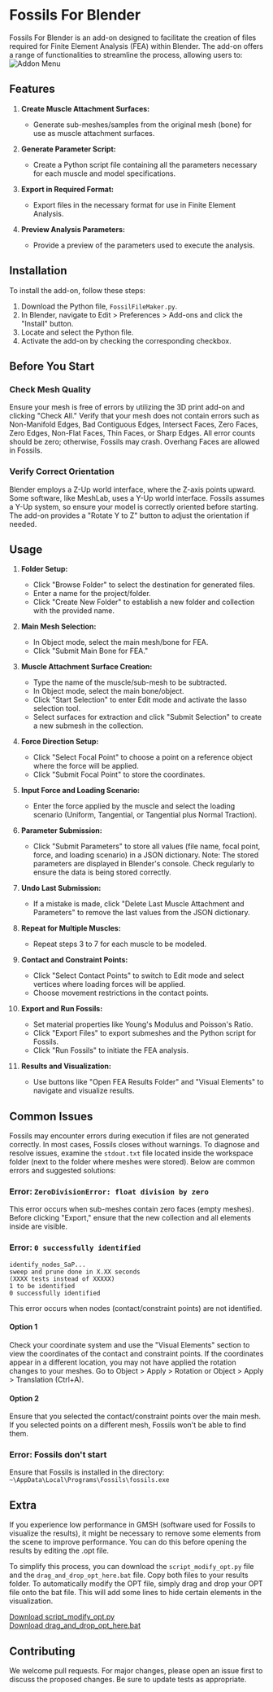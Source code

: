 # Fossils For Blender

Fossils For Blender is an add-on designed to facilitate the creation of files required for Finite Element Analysis (FEA) within Blender. The add-on offers a range of functionalities to streamline the process, allowing users to:
![Addon Menu](https://github.com/MiguelDLM/Fossils-File-Maker/raw/main/Addon%20menu.png)
## Features

1. **Create Muscle Attachment Surfaces:**
   - Generate sub-meshes/samples from the original mesh (bone) for use as muscle attachment surfaces.

2. **Generate Parameter Script:**
   - Create a Python script file containing all the parameters necessary for each muscle and model specifications.

3. **Export in Required Format:**
   - Export files in the necessary format for use in Finite Element Analysis.

4. **Preview Analysis Parameters:**
   - Provide a preview of the parameters used to execute the analysis.

## Installation

To install the add-on, follow these steps:

1. Download the Python file, `FossilFileMaker.py`.
2. In Blender, navigate to Edit > Preferences > Add-ons and click the "Install" button.
3. Locate and select the Python file.
4. Activate the add-on by checking the corresponding checkbox.

## Before You Start

### Check Mesh Quality

Ensure your mesh is free of errors by utilizing the 3D print add-on and clicking "Check All." Verify that your mesh does not contain errors such as Non-Manifold Edges, Bad Contiguous Edges, Intersect Faces, Zero Faces, Zero Edges, Non-Flat Faces, Thin Faces, or Sharp Edges. All error counts should be zero; otherwise, Fossils may crash. Overhang Faces are allowed in Fossils.

### Verify Correct Orientation

Blender employs a Z-Up world interface, where the Z-axis points upward. Some software, like MeshLab, uses a Y-Up world interface. Fossils assumes a Y-Up system, so ensure your model is correctly oriented before starting. The add-on provides a "Rotate Y to Z" button to adjust the orientation if needed.

## Usage

1. **Folder Setup:**
   - Click "Browse Folder" to select the destination for generated files.
   - Enter a name for the project/folder.
   - Click "Create New Folder" to establish a new folder and collection with the provided name.

2. **Main Mesh Selection:**
   - In Object mode, select the main mesh/bone for FEA.
   - Click "Submit Main Bone for FEA."

3. **Muscle Attachment Surface Creation:**
   - Type the name of the muscle/sub-mesh to be subtracted.
   - In Object mode, select the main bone/object.
   - Click "Start Selection" to enter Edit mode and activate the lasso selection tool.
   - Select surfaces for extraction and click "Submit Selection" to create a new submesh in the collection.

4. **Force Direction Setup:**
   - Click "Select Focal Point" to choose a point on a reference object where the force will be applied.
   - Click "Submit Focal Point" to store the coordinates.

5. **Input Force and Loading Scenario:**
   - Enter the force applied by the muscle and select the loading scenario (Uniform, Tangential, or Tangential plus Normal Traction).

6. **Parameter Submission:**
   - Click "Submit Parameters" to store all values (file name, focal point, force, and loading scenario) in a JSON dictionary.
     Note: The stored parameters are displayed in Blender's console. Check regularly to ensure the data is being stored correctly.

7. **Undo Last Submission:**
   - If a mistake is made, click "Delete Last Muscle Attachment and Parameters" to remove the last values from the JSON dictionary.

8. **Repeat for Multiple Muscles:**
   - Repeat steps 3 to 7 for each muscle to be modeled.

9. **Contact and Constraint Points:**
   - Click "Select Contact Points" to switch to Edit mode and select vertices where loading forces will be applied.
   - Choose movement restrictions in the contact points.

10. **Export and Run Fossils:**
    - Set material properties like Young's Modulus and Poisson's Ratio.
    - Click "Export Files" to export submeshes and the Python script for Fossils.
    - Click "Run Fossils" to initiate the FEA analysis.

11. **Results and Visualization:**
    - Use buttons like "Open FEA Results Folder" and "Visual Elements" to navigate and visualize results.
   
## Common Issues

Fossils may encounter errors during execution if files are not generated correctly. In most cases, Fossils closes without warnings. To diagnose and resolve issues, examine the `stdout.txt` file located inside the workspace folder (next to the folder where meshes were stored). Below are common errors and suggested solutions:

### Error: `ZeroDivisionError: float division by zero`

This error occurs when sub-meshes contain zero faces (empty meshes). Before clicking "Export," ensure that the new collection and all elements inside are visible.

### Error: `0 successfully identified`
	identify_nodes_SaP...
    sweep and prune done in X.XX seconds
	(XXXX tests instead of XXXXX)
	1 to be identified
	0 successfully identified
This error occurs when nodes (contact/constraint points) are not identified.
#### Option 1
 Check your coordinate system and use the "Visual Elements" section to view the coordinates of the contact and constraint points. If the coordinates appear in a different location, you may not have applied the rotation changes to your meshes. Go to Object > Apply > Rotation or Object > Apply > Translation (Ctrl+A).

#### Option 2
Ensure that you selected the contact/constraint points over the main mesh. If you selected points on a different mesh, Fossils won't be able to find them.

### Error: Fossils don't start

Ensure that Fossils is installed in the directory: `~\AppData\Local\Programs\Fossils\fossils.exe`

## Extra

If you experience low performance in GMSH (software used for Fossils to visualize the results), it might be necessary to remove some elements from the scene to improve performance. You can do this before opening the results by editing the .opt file.

To simplify this process, you can download the `script_modify_opt.py` file and the `drag_and_drop_opt_here.bat` file. Copy both files to your results folder. To automatically modify the OPT file, simply drag and drop your OPT file onto the bat file. This will add some lines to hide certain elements in the visualization.

[Download script_modify_opt.py](https://github.com/MiguelDLM/Fossils-File-Maker/blob/main/script_modify_opt.py)  
[Download drag_and_drop_opt_here.bat](https://github.com/MiguelDLM/Fossils-File-Maker/blob/main/drag%20and%20drop%20opt%20here.bat)

## Contributing

We welcome pull requests. For major changes, please open an issue first to discuss the proposed changes. Be sure to update tests as appropriate.
